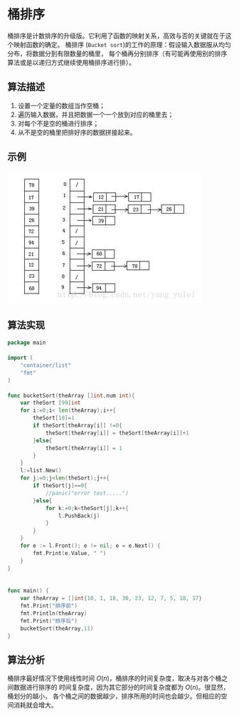 # 桶排序
桶排序是计数排序的升级版。它利用了函数的映射关系，高效与否的关键就在于这个映射函数的确定。
桶排序 (`Bucket sort`)的工作的原理：假设输入数据服从均匀分布，将数据分到有限数量的桶里，
每个桶再分别排序（有可能再使用别的排序算法或是以递归方式继续使用桶排序进行排）。

## 算法描述
1. 设置一个定量的数组当作空桶；
2. 遍历输入数据，并且把数据一个一个放到对应的桶里去；
3. 对每个不是空的桶进行排序；
4. 从不是空的桶里把排好序的数据拼接起来。 

## 示例
![](../../.img/桶排序.png)



## 算法实现

```go
package main

import (
	"container/list"
	"fmt"
)

func bucketSort(theArray []int,num int){
	var theSort [99]int
	for i:=0;i< len(theArray);i++{
		theSort[10]=1
		if theSort[theArray[i]] !=0{
			theSort[theArray[i]] = theSort[theArray[i]]+1
		}else{
			theSort[theArray[i]] = 1
		}
	}
	l:=list.New()
	for j:=0;j<len(theSort);j++{
		if theSort[j]==0{
			//panic("error test.....")
		}else{
			for k:=0;k<theSort[j];k++{
				l.PushBack(j)
			}
		}
	}
	for e := l.Front(); e != nil; e = e.Next() {
		fmt.Print(e.Value, " ")
	}
}


func main() {
	var theArray = []int{10, 1, 18, 30, 23, 12, 7, 5, 18, 17}
	fmt.Print("排序前")
	fmt.Println(theArray)
	fmt.Print("排序后")
	bucketSort(theArray,11)
}
```

## 算法分析
桶排序最好情况下使用线性时间 $O(n)$，桶排序的时间复杂度，取决与对各个桶之间数据进行排序的
时间复杂度，因为其它部分的时间复杂度都为 $O(n)$。很显然，桶划分的越小，
各个桶之间的数据越少，排序所用的时间也会越少。但相应的空间消耗就会增大。 


